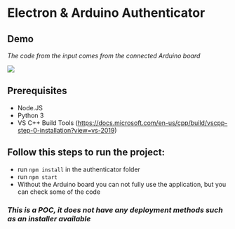 # Electron & Arduino Authenticator

## Demo
*The code from the input comes from the connected Arduino board*

![](https://media.giphy.com/media/d8tLzGGXHB5elhskW7/giphy.gif)

## Prerequisites
* Node.JS
* Python 3
* VS C++ Build Tools (https://docs.microsoft.com/en-us/cpp/build/vscpp-step-0-installation?view=vs-2019)

## Follow this steps to run the project:
* run `npm install` in the authenticator folder
* run `npm start`
* Without the Arduino board you can not fully use the application, but you can check some of the code

### *This is a POC, it does not have any deployment methods such as an installer available*

